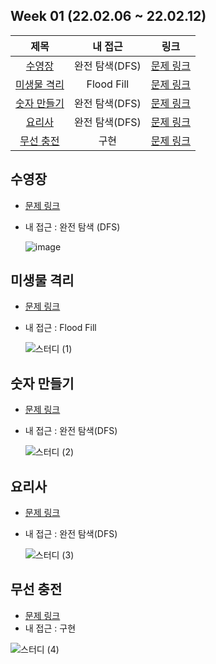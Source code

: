 ## Week 01 (22.02.06 ~ 22.02.12)
| 제목 | 내 접근 | 링크 |
| :---: | :---: | :---: |
| [수영장](#수영장) | 완전 탐색(DFS) | [문제 링크](https://swexpertacademy.com/main/code/problem/problemDetail.do?contestProbId=AV5PpFQaAQMDFAUq) |
| [미생물 격리](#미생물-격리) | Flood Fill | [문제 링크](https://swexpertacademy.com/main/code/problem/problemDetail.do?contestProbId=AV597vbqAH0DFAVl)
| [숫자 만들기](#숫자-만들기) | 완전 탐색(DFS) | [문제 링크](https://swexpertacademy.com/main/code/problem/problemDetail.do?contestProbId=AWIeRZV6kBUDFAVH)
| [요리사](#요리사) | 완전 탐색(DFS) | [문제 링크](https://swexpertacademy.com/main/code/problem/problemDetail.do?contestProbId=AWIeUtVakTMDFAVH)
| [무선 충전](#무선-충전) | 구현 | [문제 링크](https://swexpertacademy.com/main/code/problem/problemDetail.do?contestProbId=AWXRDL1aeugDFAUo)

## 수영장
- [문제 링크](https://swexpertacademy.com/main/code/problem/problemDetail.do?contestProbId=AV5PpFQaAQMDFAUq)
- 내 접근 : 완전 탐색 (DFS)

    ![image](https://user-images.githubusercontent.com/75352656/221358353-711132e3-29da-423b-b8eb-c6d686aaab6b.png)

## 미생물 격리
- [문제 링크](https://swexpertacademy.com/main/code/problem/problemDetail.do?contestProbId=AV597vbqAH0DFAVl)
- 내 접근 : Flood Fill
    
    ![스터디 (1)](https://user-images.githubusercontent.com/75352656/221358445-adf9ece6-653d-4837-a819-cf51f8c7e659.png)

## 숫자 만들기
- [문제 링크](https://swexpertacademy.com/main/code/problem/problemDetail.do?contestProbId=AWIeRZV6kBUDFAVH)
- 내 접근 : 완전 탐색(DFS)
    
    ![스터디 (2)](https://user-images.githubusercontent.com/75352656/221358480-db240331-dcb9-4a31-9cdc-8ef972191bcf.png)

## 요리사
- [문제 링크](https://swexpertacademy.com/main/code/problem/problemDetail.do?contestProbId=AWIeUtVakTMDFAVH)
- 내 접근 : 완전 탐색(DFS)
    
    ![스터디 (3)](https://user-images.githubusercontent.com/75352656/221358551-e4f246c1-9486-49e4-a149-3d3b63d21470.png)
## 무선 충전
- [문제 링크](https://swexpertacademy.com/main/code/problem/problemDetail.do?contestProbId=AWXRDL1aeugDFAUo)
- 내 접근 : 구현
    
![스터디 (4)](https://user-images.githubusercontent.com/75352656/221358554-b0f13279-1e3a-4c17-9133-99010a161edb.png)
